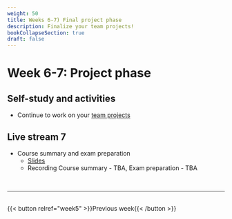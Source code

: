 ```yaml
---
weight: 50
title: Weeks 6-7) Final project phase
description: Finalize your team projects!
bookCollapseSection: true
draft: false
---
```


# Week 6-7: Project phase

## Self-study and activities
- Continue to work on your [team projects](docs/course/project)
<!--- Get inspired by the [building blocks](docs/building-blocks/)-->

## Live stream 7
- Course summary and exam preparation
  - [Slides](slides.html)
  - Recording Course summary - TBA, Exam preparation - TBA

<br>

---
<br>
{{< button relref="week5" >}}Previous week{{< /button >}}
